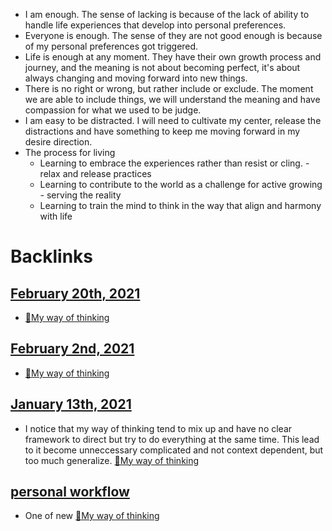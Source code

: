 - I am enough. The sense of lacking is because of the lack of ability to handle life experiences that develop into personal preferences.
- Everyone is enough. The sense of they are not good enough is because of my personal preferences got triggered. 
- Life is enough at any moment. They have their own growth process and journey, and the meaning is not about becoming perfect, it's about always changing and moving forward into new things.
- There is no right or wrong, but rather include or exclude. The moment we are able to include things, we will understand the meaning and have compassion for what we used to be judge.
- I am easy to be distracted. I will need to cultivate my center, release the distractions and have something to keep me moving forward in my desire direction.
- The process for living
    - Learning to embrace the experiences rather than resist or cling. - relax and release practices
    - Learning to contribute to the world as a challenge for active growing - serving the reality
    - Learning to train the mind to think in the way that align and harmony with life

# Backlinks
## [February 20th, 2021](<February 20th, 2021.md>)
- [🌱My way of thinking](<🌱My way of thinking.md>)

## [February 2nd, 2021](<February 2nd, 2021.md>)
- [🌱My way of thinking](<🌱My way of thinking.md>)

## [January 13th, 2021](<January 13th, 2021.md>)
- I notice that my way of thinking tend to mix up and have no clear framework to direct but try to do everything at the same time. This lead to it become unneccessary complicated and not context dependent, but too much generalize. [🌱My way of thinking](<🌱My way of thinking.md>)

## [personal workflow](<personal workflow.md>)
- One of new [🌱My way of thinking](<🌱My way of thinking.md>)

